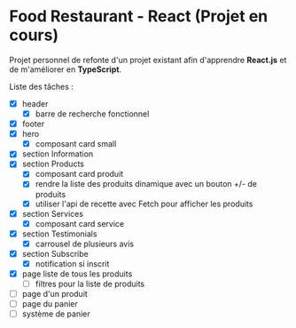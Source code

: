 # Food Restaurant - React (Projet en cours)

Projet personnel de refonte d'un projet existant afin d'apprendre **React.js** et de m'améliorer en **TypeScript**.

Liste des tâches :
  - [X] header
    - [X] barre de recherche fonctionnel
  - [X] footer
  - [X] hero
    - [X] composant card small
  - [X] section Information
  - [X] section Products
    - [X] composant card produit
    - [X] rendre la liste des produits dinamique avec un bouton +/- de produits
    - [X] utiliser l'api de recette avec Fetch pour afficher les produits
  - [X] section Services
      - [X] composant card service
  - [X] section Testimonials
    - [X] carrousel de plusieurs avis
  - [X] section Subscribe
    - [X] notification si inscrit
  - [X] page liste de tous les produits
    - [ ] filtres pour la liste de produits
  - [ ] page d'un produit
  - [ ] page du panier
  - [ ] système de panier